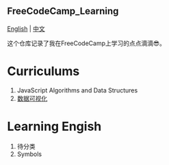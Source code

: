 ## FreeCodeCamp_Learning

<div>   <a href="README.md">English</a> |    <a href="README.zh-CN.md">中文</a> </div>

这个仓库记录了我在FreeCodeCamp上学习的点点滴滴😎。

# Curriculums

1. JavaScript Algorithms and Data Structures
2. [数据可视化](./curricula_md/02-data-visualization/table-of-contents.md)

# Learning Engish

1. 待分类
2. Symbols

